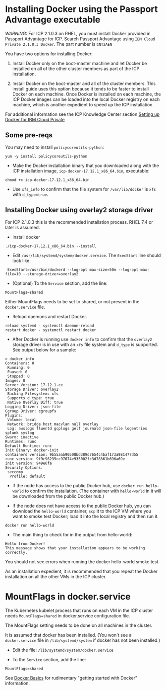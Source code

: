 # Installing Docker using the Passport Advantage executable

*WARNING:* For ICP 2.1.0.3 on RHEL, you must install Docker provided in Passport Advantage for ICP.  Search Passport Advantage using `IBM Cloud Private 2.1.0.3 Docker`.  The part number is `CNT2AEN`

You have two options for installing Docker:
1. Install Docker only on the boot-master machine and let Docker be installed on all of the other cluster members as part of the ICP installation.

2. Install Docker on the boot-master and all of the cluster members.  This install guide uses this option because it tends to be faster to install Docker on each machine.  Once Docker is installed on each machine, the ICP Docker images can be loaded into the local Docker registry on each machine, which is another expedient to speed up the ICP installation.

For additional information see the ICP Knowledge Center section [Setting up Docker for IBM Cloud Private](https://www.ibm.com/support/knowledgecenter/en/SSBS6K_2.1.0.3/installing/install_docker.html)  

## Some pre-reqs

You may need to install `policycoreutils-python`:
```
yum -y install policycoreutils-python
```

- Make the Docker installation binary that you downloaded along with the ICP installation image, `icp-docker-17.12.1_x86_64.bin`, executable:
```
chmod +x icp-docker-17.12.1_x86_64.bin
```

- Use `xfs_info` to confirm that the file system for `/var/lib/docker` is `xfs` with `d_type=true`.


## Installing Docker using overlay2 storage driver

For ICP 2.1.0.3 this is the recommended installation process.  RHEL 7.4 or later is assumed.

- Install docker
```
./icp-docker-17.12.1_x86_64.bin --install
```

- Edit `/usr/lib/systemd/system/docker.service`.  The `ExecStart` line should look like:
```
 ExecStart=/usr/bin/dockerd --log-opt max-size=50m --log-opt max-file=10 --storage-driver=overlay2
```

- (Optional) To the `Service` section, add the line:
```
MountFlags=shared
```

Either MountFlags needs to be set to shared, or not present in the `docker.service` file.

- Reload daemons and restart Docker.
```
reload systemd - systemctl daemon-reload
restart docker - systemctl restart docker
```

- After Docker is running use `docker info` to confirm that the `overlay2` storage driver is in use with an `xfs` file system and `d_type` is supported.  See output below for a sample:
```
> docker info
Containers: 0
 Running: 0
 Paused: 0
 Stopped: 0
Images: 0
Server Version: 17.12.1-ce
Storage Driver: overlay2
 Backing Filesystem: xfs
 Supports d_type: true
 Native Overlay Diff: true
Logging Driver: json-file
Cgroup Driver: cgroupfs
Plugins:
 Volume: local
 Network: bridge host macvlan null overlay
 Log: awslogs fluentd gcplogs gelf journald json-file logentries splunk syslog
Swarm: inactive
Runtimes: runc
Default Runtime: runc
Init Binary: docker-init
containerd version: 9b55aab90508bd389d7654c4baf173a981477d55
runc version: 9f9c96235cc97674e935002fc3d78361b696a69e
init version: 949e6fa
Security Options:
 seccomp
  Profile: default
```

-	If the node has access to the public Docker hub, use `docker run hello-world` to confirm the installation.  (The container with `hello-world` in it will be downloaded from the public Docker hub.)

- If the node does not have access to the public Docker hub, you can download the `hello-world` container, `scp` it to the ICP VM where you want to smoke test Docker; load it into the local registry and then run it.

```
docker run hello-world
```

- The main thing to check for in the output from hello-world:
```
Hello from Docker!
This message shows that your installation appears to be working correctly.
```

You should not see errors when running the docker hello-world smoke test.

As an installation expedient, it is recommended that you repeat the Docker installation on all the other VMs in the ICP cluster.

# MountFlags in docker.service

The Kubernetes kubelet process that runs on each VM in the ICP cluster needs `MountFlags=shared` in docker.service configuration file.

The MountFlags setting needs to be done on all machines in the cluster.  

It is assumed that docker has been installed.  (You won't see a `docker.service` file in `/lib/systemd/system` if docker has not been installed.)

- Edit the file: `/lib/systemd/system/docker.service`

- To the `Service` section, add the line:
```
MountFlags=shared
```

See [Docker Basics](docker-basics.md) for rudimentary "getting started with Docker" information.
